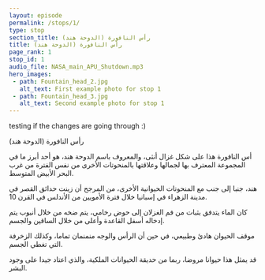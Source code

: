 ```yaml
---
layout: episode
permalink: /stops/1/
type: stop
section_title: رأس النافورة (الدوحة هند)
title: رأس النافورة (الدوحة هند)
page_rank: 1
stop_id: 1
audio_file: NASA_main_APU_Shutdown.mp3
hero_images:
 - path: Fountain_head_2.jpg
   alt_text: First example photo for stop 1
 - path: Fountain_head_3.jpg
   alt_text: Second example photo for stop 1
---
```


testing if the changes are going through :)

رأس النافورة (الدوحة هند)

أس النافورة هذا على شكل غزال أنثى، والمعروف باسم الدوحة هند، هو أحد أبرز ما في المجموعة المعترف بها لجمالها وعلاقتها بالمنحوتات الأخرى من نفس الفترة من غرب البحر الأبيض المتوسط.

هند، جنبا إلى جنب مع المنحوتات الحيوانية الأخرى، من المرجح أن زينت حدائق القصر في مدينة الزهراء في إسبانيا خلال فترة الأمويين من الأندلس في القرن 10.

كان الماء يتدفق بثبات من فم الغزلان إلى حوض رخامي، يتم ضخه من خلال أنبوب يتم إدخاله أسفل القاعدة وأعلى من خلال الساقين والجسم.

موقف الحيوان هادئ وطبيعي، في حين أن الرأس والوجه منمنمان تماما، وكذلك الزخرفة التي تغطي الجسم.

قد يمثل هذا حيوانا مروضا، ربما من حديقة الحيوانات الملكية، والذي اعتاد جيدا على وجود البشر.
